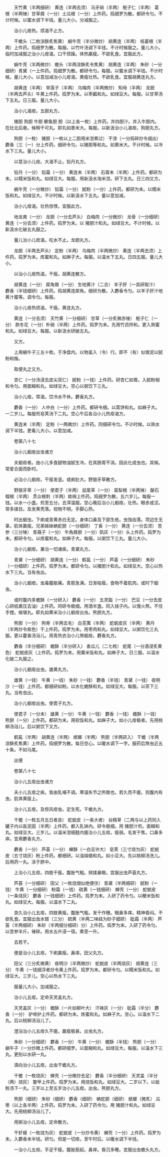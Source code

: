 <!-- { "loadSidebar": true } -->
　　天竹黄（半两细研） 黄连（半两去须） 马牙硝（半两） 栀子仁（半两） 葛根（半两锉）甘草屑（一分）土瓜根（一分）上件药。捣细罗为散。都研令匀。不计时候。以蜜水调下半钱。量儿大小。分减服之。

　　治小儿疳热。烦渴不止方。

　　干蟾头（二枚涂酥炙焦黄） 蜗牛壳（半分微炒） 胡黄连（半两） 栝蒌根（半两）上件药。捣细罗为散。每服。以竹叶汤调下半钱。不计时候服之。量儿大小。临时加减服之治小儿疳渴。口干烦躁。体热羸瘦。不欲乳食。宜服此方。

　　蜗牛壳（半两微炒） 蟾头（半两涂酥炙令焦黄） 胡黄连（半两） 朱砂（一分细研）青黛（一上件药。捣细罗为散。都研令匀。每服。以蜜水调下半钱。不计时候。量儿大小。以意加减治小儿疳渴。黄瘦壮热。不欲乳食。宜服胡黄连丸方。

　　胡黄连（半两） 旱莲子（半两） 乌梅肉（半两微炒） 知母（半两） 龙胆（半两去芦头）牛黄上件药。捣罗为末。以枣瓤和丸。如绿豆大。每服。以甘草汤下五丸。日三服。量儿大小。

　　治小儿渴疳。五胆丸方。

　　猪胆 狗胆 牛胆 鲫鱼胆 胆（以上各一枚）上件药。并四胆汁。并入牛胆内。在灶北后悬。候稍干可丸。即丸如黍米大。每服。以新汲治小儿渴疳。狗胆丸方。

　　狗胆（一枚） 猪胆（一枚以上二胆用米泔煮过） 干漆（一分捣碎炒令烟出） 麝香〔三（一）分上件药。细研令匀。以猪胆等和丸。如黄米大。不计时候。以冷水下三丸。量儿大小。

　　以意治小儿疳。大渴不止。铅丹丸方。

　　铅丹（一分） 铅霜（一分） 黄连末（半两） 石膏末（半两）上件药。都研为末。以糯米饭和丸。如绿豆大。每服。用新汲水淘米泔。研下五丸。日三四又方。

　　蜗牛壳（一分微炒） 铅霜（一分） 腻粉（一分）上件药。都研为末。以糯米饭和丸。如绿豆大。不计时候。以新汲水下五丸。量以意加减。

　　治小儿疳渴。壮热惊悸。宜服此方。

　　地龙粪（一分） 龙胆（一分去芦头） 白梅肉（一分微炒） 龙骨（一分细研） 黄连（一分去须）上件药。捣罗为末。以 猪胆汁和丸。如绿豆大。不计时候。以新汲水化破五丸服之。

　　量儿治小儿疳渴。吃水不止。龙胆丸方。

　　龙胆（半两去芦头） 定粉（半两） 乌梅肉（半两微炒） 黄连（半两去须）上件药。捣罗为末。炼蜜和丸。如麻子大。每服。以温水下五丸。日四五服。量儿大小。

　　以治小儿疳热渴。干瘦。胡黄连散方。

　　胡黄连（一分） 犀角屑（一分） 生地黄汁（二合） 羊子肝（一具研取汁） 麝香（半钱细研）上件药。捣胡黄连犀角。细研为散。入麝香令匀。以羊子肝汁地黄汁蜜等。调令匀。每服。

　　治小儿疳热烦渴。干瘦。黄连丸方。

　　黄连（一分去须） 天竹黄（一分细研） 甘草（一分炙微赤锉） 栀子仁（一分） 款冬花（一分）朴硝（半两）上件药。捣罗为末。先用竹沥拌和。更入熟蜜和丸。如绿豆大。每服。以新汲水研破五丸。

　　又方。

　　上用蜗牛子三五十枚。于净盘内。以物盖入（令）行。即不（有）似银泥以腻粉和揩。

　　取便丸之又方。

　　杏仁（一分汤浸去皮尖双仁） 腻粉（一钱）上件药。研杏仁如膏。入腻粉相和令匀。用面糊和丸。如绿豆大。空心以粥饮下三丸。

　　治小儿疳。常渴。饮冷水不休。麝香丸方。

　　麝香（一分） 人中白（一分）上件药。都研令细。以蒸饼和丸。如麻子大。一二岁儿。每服煎皂荚汤下二丸。空心午后各治小儿热疳渴方。

　　黄连末（半两） 定粉（一两微炒）上件药。同细研令匀。不计时候。以熟水调下半钱。更看儿大小。以意加减。

　　卷第八十七

　　治小儿蛔疳出虫诸方

　　夫蛔疳者。由小儿多食甜物油腻生冷。在其肠胃不消。因此化成虫也。其候。常爱合面而卧时。

　　必治小儿蛔疳。干瘦发竖。或痢肚大。野狼牙草散方。

　　野狼牙草（一分） 使君子（半两） 鼠尾草（一分） 棠梨根（半两锉） 酸石榴根（半两） 贯众根刺（半两）故绵上件药。捣细罗为散。五六岁儿。每服一钱。以水一小盏。煎至五分。去滓温服。空心晚后治小儿蛔疳。壮热。眼赤或涩。常多揉目。及发黄秃落。视物不明。手脚心热。

　　时出蛔虫。下痢或青黄赤白无定。身体口鼻及下部生疮。虫蚀齿落。项边生无辜。肌体羸瘦。兄弟姊妹蚺蛇胆（一分细研） 丁香（一分） 黄连（一分去须） 苦参（三分锉） 青葙子（一分） 牛角屑胆（一分）矾灰（一分）头上件药。捣罗为末。都研令匀。以炼蜜和丸。如麻子大。每服。以粥饮下三丸。量儿大小。

　　治小儿蛔疳。兼治一切诸疾。青黛丸方。

　　青黛（一分细研） 胡黄连（一分） 鹤虱（一分） 芦荟（一分细研） 朱砂（一分细研）上件药。捣罗为末。都研令匀。以猪胆汁和丸。如绿豆大。空心以热水下三丸。当有虫出。

　　治小儿蛔疳。虫毒腹胀痛。青筋急满。日渐枯瘦。食物不着肌肉。或时下蛔虫。

　　或时腹内多蟾酥（一分研入） 麝香（一分） 五灵脂（一分） 巴豆（一分去皮心研纸裹压去油）上件药。同研令极细。用酒半盏。同入铫子内。以慢火熬。不住手搅。候堪丸。即丸如黄米治小儿蛔疳出虫。熊胆丸方。

　　熊胆（一分） 狗脊（半两去毛） 白芜荑（半两） 蛇蜕皮灰（半两） 黄丹（半两炒令紫色）干上件药。捣罗为末。用枣肉和丸。如绿豆大。以粥饮化三丸服。更以藿香汤浴儿。用青热衣治小儿煞蛔疳。麝香丸方。

　　麝香（半分细研） 蟾酥（半分研入） 香瓜儿（二七枚） 蛇尾（一分酒浸炙黄色） 蛇蜕皮灰（上件药。捣罗为末。用粟米饭和丸。如麻子大。日三服。以温水化破二丸服之。

　　治小儿蛔疳出虫。雄黄丸方。

　　雄黄（一钱） 牛黄（一钱） 朱砂（一钱） 麝香（半钱） 青黛（一钱） 夜明沙（一钱）上件药。都细研如粉。以水化蟾酥和丸。如绿豆大。每服。以茶下三丸。当有虫出。

　　治小儿蛔疳出虫。使君子丸方。

　　使君子（一分末） 雄黄（一分） 牛黄（一钱） 麝香（一钱） 蟾酥（一钱） 熊胆（一分）上件药。都研为末。用软饭和丸。如麻子大。如小儿疳极者。先用桃柳汤浴儿。后以粥饮下又方。

　　鹤虱（半两） 胡黄连（半两） 槟榔（半两） 熊胆（半两研入） 干蟾（半两涂酥炙焦黄）上件药。捣细罗为散。每日空心。以暖水调下一字。服药后煞虫近五十条。不如马尾。

　　出便

　　卷第八十七

　　治小儿五疳出虫诸方

　　夫小儿五疳之疾。皆由乳哺不调。寒温失节之所致也。若久而不瘥。则腹内有虫。肌体黄瘦上。

　　治小儿五疳。及惊风疳虫。定生死。干蟾丸方。

　　干蟾（一枚五月五日者良） 蛇蜕皮（一条大者） 谷精草（二两与以上药同入罐子内以盐泥固（半两）上件药。都入乳钵内。研令极细。用 猪胆汁煎。面糊和丸。如绿豆大。三岁儿。以温米泔细麸内瘥治小儿五疳。瘦弱。毛发干焦。口鼻多痒。宜用麝香丸方。

　　麝香（一分） 芦荟（一分） 蝉酥（一白豆许大） 皂荚（三寸烧为灰） 蛇蜕皮（五寸烧灰）粉上件药。都细研。以油熔蜡和丸。如小豆大。先以桃柳汤洗儿。后用药一丸。涂于脐中。

　　上治小儿五疳。四肢干瘦。腹胀气粗。频揉鼻眼。宜服出虫芦荟丸方。

　　芦荟（一分细研） 田父（一枚烧烟似绝便住） 青黛（半两细研） 腻粉（一钱） 牛黄（一分细研） 粉霜（一钱） 硫黄（一钱细研） 蝉壳（一分） 蛇蜕皮（一条烧灰） 麝香（一钱细研）上件药。捣罗为末。入研了药令匀。以粳米饭和丸。如绿豆大。每服。以温水下二丸。

　　良久治小儿五疳。四肢黄瘦。腹胀气粗。发干作穗。眼鼻多痒。精神昏闷。不欲乳食。宜服出虫水银（三分） 硫黄（半两二味结为砂子细研） 砒霜（半两） 芦荟（半两细研） 朱砂（半两细分细研）分）上件药。捣罗为末。入研了药令匀。以苦参半斤。锉碎。用水五升浸一宿。煮至一升。

　　去若干。

　　便是治小儿五疳。下痢羸瘦。鼻痒。田父丸方。

　　田父（三分炙微黄） 夜明沙（半两微炒） 蛇蜕皮（半两烧灰） 胡黄连（三分） 牛黄（一钱细浮者炒令黄上件药。捣罗为末。都研令匀。以糯米饭和丸。如绿豆大。三岁儿。空心以热水下三丸。

　　服量儿大小。加减服之。

　　治小儿五疳。定命天灵盖丸方。

　　天灵盖灰（一分） 蟾酥（一片如柳叶大） 汗袜灰（一分） 砒霜（半分） 麝香（一分） 驴啼护上件药。都研为末。炼蜜和丸。如麻子大。空心。以温水下二丸。后以桃柳汤浴儿了。

　　澄浴治小儿五疳久不瘥。羸瘦极甚。出虫丸方。

　　朱砂（一分细研） 麝香（一分） 牛黄（一分） 蟾酥（半钱） 熊胆（一分） 蜗牛子（一分炒微上件药。都研细罗。以面糊和丸。如绿豆大。每服。以温水下三丸。更别以水研一丸。

　　滴向治小儿五疳。出虫干蟾丸方。

　　干蟾（一枚烧灰） 蝉壳（一分微炒去足） 麝香（半分细研） 天灵盖〔半分（两）烧灰〕 鳖甲上件药。捣罗为末。用烧饭和丸。如绿豆大。二岁以下。以蛤粉汤下一丸。三岁以上至五岁治小儿五疳。出虫。熊胆丸方。

　　熊胆（细研） 朱砂（细研） 麝香（细研） 蚺蛇胆（细研） 蜣螂（微炙） 瓜蒂（以上各半两）上件药。捣罗为末。入研了药令匀。用 猪胆汁和丸。如绿豆大。先用桃柳汤浴儿了。

　　用粥治小儿五疳。定命散方。

　　干虾蟆（一枚烧为灰） 蛇蜕皮（一分炒令黄） 蝉壳（一分）上件药。捣罗为末。入麝香末半钱。研匀。但是一切疳。至午时后。以暖水调下半钱。

　　一治小儿五疳。手足干瘦。腹胀筋起。鼻痒。昏沉多睡。宜服出虫蟾头丸方。

